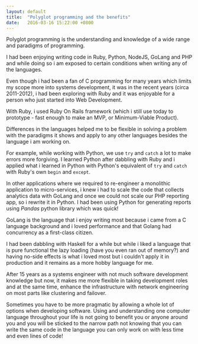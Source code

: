 ```yaml
---
layout: default
title:  "Polyglot programming and the benefits"
date:   2016-03-16 15:22:00 +0800
---
```

Polyglot programming is the understanding and knowledge of a wide range and paradigms of programming.

I had been enjoying writing code in Ruby, Python, NodeJS, GoLang and PHP and while doing so i am exposed to certain conditions when writing any of the languages.

Even though i had been a fan of C programming for many years which limits my scope more into systems development, it was in the recent years (circa 2011-2012), i had been exploring with Ruby and it was enjoyable for a person who just started into Web Development.

With Ruby, i used Ruby On Rails framework (which i still use today to prototype - fast enough to make an MVP, or Minimum-Viable Product).

Differences in the languages helped me to be flexible in solving a problem with the paradigms it shows and apply to any other languages besides the language i am working on.

For example, while working with Python, we use `try` and `catch` a lot to make errors more forgiving. I learned Python after dabbling with Ruby and i applied what i learned in Python with Python's equivalent of `try` and `catch` with Ruby's own `begin` and `except`. 

In other applications where we required to re-engineer a monolithic application to micro-services, i knew i had to scale the code that collects analytics data with GoLang and once we could not scale our PHP reporting app, so i rewrite it in Python. I had been using Python for generating reports using *Pandas* python library which was quick!

GoLang is the language that i enjoy writing most because i came from a C language background and i loved performance and that Golang had concurrency as a first-class citizen.

I had been dabbling with Haskell for a while but while i liked a language that is pure functional the lazy loading (have you even ran out of memory?) and having no-side effects is what i loved most but i couldn't apply it in production and it remains as a more hobby language for me.

After 15 years as a systems engineer with not much software development knowledge but now, it makes me more flexible in taking development roles and at the same time, enhance the infrastructure with network engineering on most parts like clustering and failover.

Sometimes you have to be more pragmatic by allowing a whole lot of options when developing software. Using and understanding one computer language throughout your life is not going to benefit you or anyone around you and you will be sticked to the narrow path not knowing that you can write the same code in the language you can only work on with less time and even lines of code!
